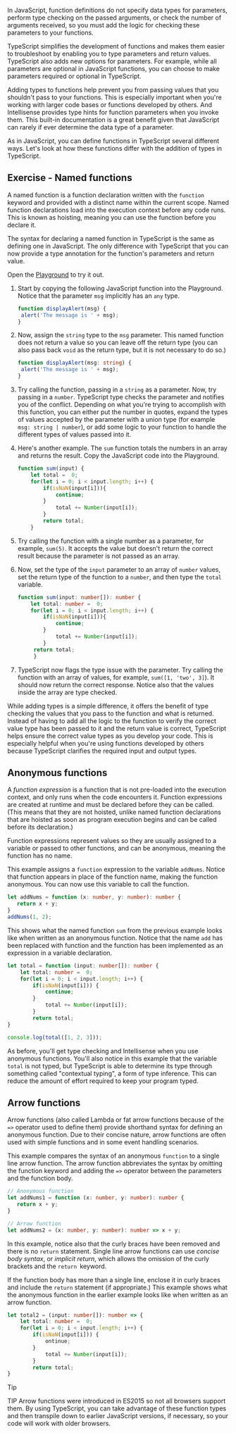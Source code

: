 In JavaScript, function definitions do not specify data types for parameters, perform type checking on the passed arguments, or check the number of arguments received, so you must add the logic for checking these parameters to your functions.

TypeScript simplifies the development of functions and makes them easier to troubleshoot by enabling you to type parameters and return values. TypeScript also adds new options for parameters. For example, while all parameters are optional in JavaScript functions, you can choose to make parameters required or optional in TypeScript.

Adding types to functions help prevent you from passing values that you shouldn't pass to your functions. This is especially important when you're working with larger code bases or functions developed by others. And Intellisense provides type hints for function parameters when you invoke them. This built-in documentation is a great benefit given that JavaScript can rarely if ever determine the data type of a parameter.

As in JavaScript, you can define functions in TypeScript several different ways. Let's look at how these functions differ with the addition of types in TypeScript.

## Exercise - Named functions

A named function is a function declaration written with the `function` keyword and provided with a distinct name within the current scope. Named function declarations load into the execution context before any code runs. This is known as hoisting, meaning you can use the function before you declare it.

The syntax for declaring a named function in TypeScript is the same as defining one in JavaScript. The only difference with TypeScript that you can now provide a type annotation for the function's parameters and return value.

Open the [Playground](https://www.typescriptlang.org/play) to try it out.

1. Start by copying the following JavaScript function into the Playground. Notice that the parameter `msg` implicitly has an `any` type.

   ```javascript
   function displayAlert(msg) {
   	alert('The message is ' + msg);
   }
   
   ```

2. Now, assign the `string` type to the `msg` parameter. This named function does not return a value so you can leave off the return type (you can also pass back `void` as the return type, but it is not necessary to do so.)

   ```typescript
   function displayAlert(msg: string) {
   	alert('The message is ' + msg);
   }
   
   ```

3. Try calling the function, passing in a `string` as a parameter. Now, try passing in a `number`. TypeScript type checks the parameter and notifies you of the conflict. Depending on what you're trying to accomplish with this function, you can either put the number in quotes, expand the types of values accepted by the parameter with a union type (for example `msg: string | number`), or add some logic to your function to handle the different types of values passed into it.
4. Here's another example. The `sum` function totals the numbers in an array and returns the result. Copy the JavaScript code into the Playground.

   ```javascript
   function sum(input) {
       let total =  0;
       for(let i = 0; i < input.length; i++) {
           if(isNaN(input[i])){
               continue;
           }
               total += Number(input[i]);
           }
           return total;
       }
   
   ```

5. Try calling the function with a single number as a parameter, for example, `sum(5)`. It accepts the value but doesn't return the correct result because the parameter is not passed as an array.
6. Now, set the type of the `input` parameter to an array of `number` values, set the return type of the function to a `number`, and then type the `total` variable.

   ```typescript
   function sum(input: number[]): number {        
       let total: number =  0;
       for(let i = 0; i < input.length; i++) {
           if(isNaN(input[i])){
               continue;
           }
               total += Number(input[i]);
           }
        return total;
        }
   
   ```

7. TypeScript now flags the type issue with the parameter. Try calling the function with an array of values, for example, `sum([1, 'two', 3]`). It should now return the correct response. Notice also that the values inside the array are type checked.

While adding types is a simple difference, it offers the benefit of type checking the values that you pass to the function and what is returned. Instead of having to add all the logic to the function to verify the correct value type has been passed to it and the return value is correct, TypeScript helps ensure the correct value types as you develop your code. This is especially helpful when you're using functions developed by others because TypeScript clarifies the required input and output types.

## Anonymous functions

A *function expression* is a function that is not pre-loaded into the execution context, and only runs when the code encounters it. Function expressions are created at runtime and must be declared before they can be called. (This means that they are not hoisted, unlike named function declarations that are hoisted as soon as program execution begins and can be called before its declaration.)

Function expressions represent values so they are usually assigned to a variable or passed to other functions, and can be anonymous, meaning the function has no name.

This example assigns a `function` expression to the variable `addNums`. Notice that function appears in place of the function name, making the function anonymous. You can now use this variable to call the function.

```typescript
let addNums = function (x: number, y: number): number {
   return x + y;
}
addNums(1, 2);

```

This shows what the named function `sum` from the previous example looks like when written as an anonymous function. Notice that the name `add` has been replaced with function and the function has been implemented as an expression in a variable declaration.

```typescript
let total = function (input: number[]): number {
    let total: number =  0;
    for(let i = 0; i < input.length; i++) {
        if(isNaN(input[i])) {
            continue;
        }
            total += Number(input[i]);
        }
        return total;
}

console.log(total([1, 2, 3]));

```

As before, you'll get type checking and Intellisense when you use anonymous functions. You'll also notice in this example that the variable `total` is not typed, but TypeScript is able to determine its type through something called "contextual typing", a form of type inference. This can reduce the amount of effort required to keep your program typed.

## Arrow functions

Arrow functions (also called Lambda or fat arrow functions because of the `=>` operator used to define them) provide shorthand syntax for defining an anonymous function. Due to their concise nature, arrow functions are often used with simple functions and in some event handling scenarios.

This example compares the syntax of an anonymous `function` to a single line arrow function. The arrow function abbreviates the syntax by omitting the function keyword and adding the `=>` operator between the parameters and the function body.

```typescript
// Anonymous function
let addNums1 = function (x: number, y: number): number {
   return x + y;
}

// Arrow function
let addNums2 = (x: number, y: number): number => x + y;

```

In this example, notice also that the curly braces have been removed and there is no `return` statement. Single line arrow functions can use *concise body syntax*, or *implicit return*, which allows the omission of the curly brackets and the `return `keyword.

If the function body has more than a single line, enclose it in curly braces and include the `return` statement (if appropriate.) This example shows what the anonymous function in the earlier example looks like when written as an arrow function.

```typescript
let total2 = (input: number[]): number => {
    let total: number =  0;
    for(let i = 0; i < input.length; i++) {
        if(isNaN(input[i])) {
            ontinue;
        }
            total += Number(input[i]);
        }
        return total;
}

```

> [!TIP]
> TIP Arrow functions were introduced in ES2015 so not all browsers support them. By using TypeScript, you can take advantage of these function types and then transpile down to earlier JavaScript versions, if necessary, so your code will work with older browsers.


